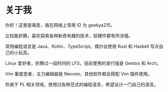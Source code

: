 # 关于我

你好！这里是璃杏，我在网络上常用 ID 为 geekya215。

比较能折腾，喜欢探索各种新奇有趣的技术，软硬件都有所涉猎。

常用编程语言是 Java、Kotlin、TypeScript。偶尔会使用 Rust 和 Haskell 写点自己的小玩具。

Linux 爱好者，折腾过一段时间的 LFS，目前使用的发行版是 Gentoo 和 Arch。

Vim 重度患者，主力编辑器是 Neovim，其他软件都会搭配 Vim 插件使用。

热衷于 PL 相关领域，使用过各种范式的编程语言，希望设计一门自己的语言。